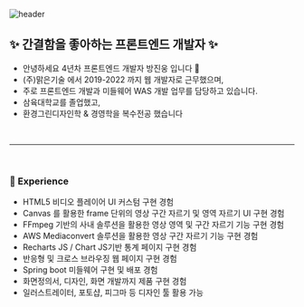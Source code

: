 
![header](https://capsule-render.vercel.app/api?type=waving&color=0:C2306C,100:5571FD&height=230&text=Jinwoong-Bang&fontSize=70&fontColor=fff&fontAlignY=35&animation=twinkling)
## ✨ 간결함을 좋아하는 프론트엔드 개발자 ✨
- 안녕하세요 4년차 프론트엔드 개발자 방진웅 입니다 👋
- (주)맑은기술 에서 2019-2022 까지 웹 개발자로 근무했으며,
- 주로 프론트엔드 개발과 미들웨어 WAS 개발 업무를 담당하고 있습니다.
- 삼육대학교를 졸업했고,
- 환경그린디자인학 & 경영학을 복수전공 했습니다

<br/>

***

<br/>

### 🔭 Experience
- HTML5 비디오 플레이어 UI 커스텀 구현 경험
- Canvas 를 활용한 frame 단위의 영상 구간 자르기 및 영역 자르기 UI 구현 경험
- FFmpeg 기반의 사내 솔루션을 활용한 영상 영역 및 구간 자르기 기능 구현 경험
- AWS Mediaconvert 솔루션을 활용한 영상 구간 자르기 기능 구현 경험 
- Recharts JS / Chart JS기반 통계 페이지 구현 경험
- 반응형 및 크로스 브라우징 웹 페이지 구현 경험
- Spring boot 미들웨어 구현 및 배포 경험
- 화면정의서, 디자인, 화면 개발까지 제품 구현 경험
- 일러스트레이터, 포토샵, 피그마 등 디자인 툴 활용 가능
  

<!-- **jinwoongBang/jinwoongBang** is a ✨ _special_ ✨ repository because its `README.md` (this file) appears on your GitHub profile.

Here are some ideas to get you started:

- 🔭 I’m currently working on ...
- 🌱 I’m currently learning ...
- 👯 I’m looking to collaborate on ...
- 🤔 I’m looking for help with ...
- 💬 Ask me about ...
- 📫 How to reach me: ...
- 😄 Pronouns: ...
- ⚡ Fun fact: ... -->

